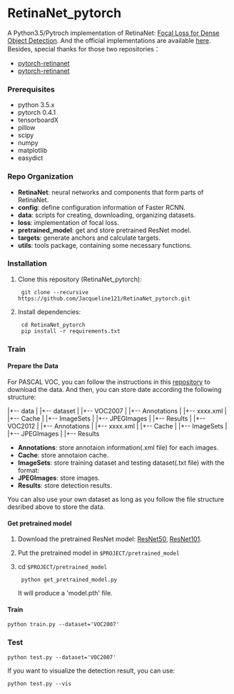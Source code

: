 # RetinaNet_pytorch

A Python3.5/Pytroch implementation of RetinaNet: [Focal Loss for Dense Object Detection](https://arxiv.org/abs/1708.02002). And the official implementations are available [here](https://github.com/facebookresearch/Detectron). Besides, special thanks for those two repositories：
* [pytorch-retinanet](https://github.com/kuangliu/pytorch-retinanet)
* [pytorch-retinanet](https://github.com/yhenon/pytorch-retinanet)

### Prerequisites
* python 3.5.x
* pytorch 0.4.1
* tensorboardX
* pillow
* scipy
* numpy
* matplotlib
* easydict

### Repo Organization
* **RetinaNet**: neural networks and components that form parts of RetinaNet.
* **config**: define configuration information of Faster RCNN.
* **data**: scripts for creating, downloading, organizing datasets.
* **loss**: implementation of focal loss.
* **pretrained_model**: get and store pretrained ResNet model.
* **targets**: generate anchors and calculate targets.
* **utils**: tools package, containing some necessary functions.

### Installation

1. Clone this repository (RetinaNet_pytorch):
    
        git clone --recursive https://github.com/Jacqueline121/RetinaNet_pytorch.git

2. Install dependencies:
    
        cd RetinaNet_pytorch 
        pip install -r requirements.txt

### Train
#### Prepare the Data
For PASCAL VOC, you can follow the instructions in this [repository](https://github.com/Jacqueline121/Faster_RCNN_pytorch) to download the data. And then, you can store date according the following structure:

|+-- data
|   |+-- dataset
|       |+-- VOC2007
|           |+-- Annotations
|               |+-- xxxx.xml
|           |+-- Cache
|           |+-- ImageSets
|           |+-- JPEGImages
|           |+-- Results
|       |+-- VOC2012
|           |+-- Annotations
|               |+-- xxxx.xml
|           |+-- Cache
|           |+-- ImageSets
|           |+-- JPEGImages
|           |+-- Results

* **Annotations**: store annotaion information(.xml file) for each images.
* **Cache**: store annotaion cache.
* **ImageSets**: store training dataset and testing dataset(.txt file) with the format:
* **JPEGImages**: store images.
* **Results**: store detection results.

You can also use your own dataset as long as you follow the file structure desribed above to store the data.

#### Get pretrained model
1. Download the pretrained ResNet model: [ResNet50](https://drive.google.com/open?id=0B7fNdx_jAqhtbllXbWxMVEdZclE), [ResNet101](https://drive.google.com/open?id=0B7fNdx_jAqhtbllXbWxMVEdZclE).

2. Put the pretrained model in `$PROJECT/pretrained_model`

3. cd `$PROJECT/pretrained_model`

        python get_pretrained_model.py

    It will produce a 'model.pth' file.

#### Train
    python train.py --dataset='VOC2007'

### Test
    python test.py --dataset='VOC2007'

If you want to visualize the detection result, you can use:
    
    python test.py --vis
